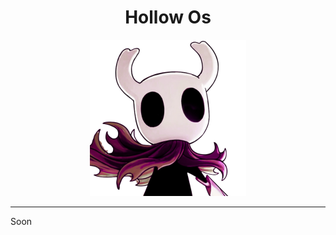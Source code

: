 <h1 align="center">
	Hollow Os
</h1>

<p align="center">
	<img src="./docs/assets/HollowIMG.png" alt="HollowOS Logo" width="250" height="250">
</p>
<hr/>

Soon